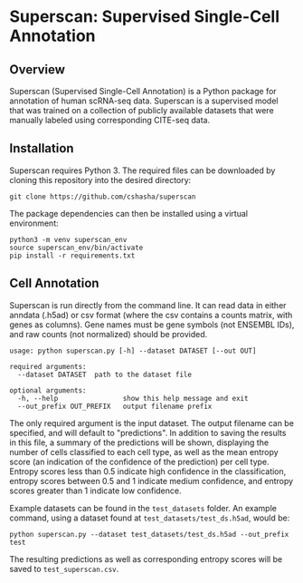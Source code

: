 # Superscan: Supervised Single-Cell Annotation

## Overview

Superscan (Supervised Single-Cell Annotation) is a Python package for annotation of human scRNA-seq data. Superscan is a supervised model that was trained on a collection of publicly available datasets that were manually labeled using corresponding CITE-seq data.

## Installation

Superscan requires Python 3. The required files can be downloaded by cloning this repository into the desired directory:

```
git clone https://github.com/cshasha/superscan
```

The package dependencies can then be installed using a virtual environment:

```
python3 -m venv superscan_env
source superscan_env/bin/activate
pip install -r requirements.txt
```

## Cell Annotation

Superscan is run directly from the command line. It can read data in either anndata (.h5ad) or csv format (where the csv contains a counts matrix, with genes as columns). Gene names must be gene symbols (not ENSEMBL IDs), and raw counts (not normalized) should be provided.

```
usage: python superscan.py [-h] --dataset DATASET [--out OUT]

required arguments:
  --dataset DATASET  path to the dataset file

optional arguments:
  -h, --help                show this help message and exit
  --out_prefix OUT_PREFIX   output filename prefix
  ```
  
  The only required argument is the input dataset. The output filename can be specified, and will default to "predictions". In addition to saving the results in this file, a summary of the predictions will be shown, displaying the number of cells classified to each cell type, as well as the mean entropy score (an indication of the confidence of the prediction) per cell type. Entropy scores less than 0.5 indicate high confidence in the classification, entropy scores between 0.5 and 1 indicate medium confidence, and entropy scores greater than 1 indicate low confidence.
  
  Example datasets can be found in the `test_datasets` folder. An example command, using a dataset found at `test_datasets/test_ds.h5ad`, would be:
  
  ```
  python superscan.py --dataset test_datasets/test_ds.h5ad --out_prefix test
  ```
  The resulting predictions as well as corresponding entropy scores will be saved to `test_superscan.csv`.

